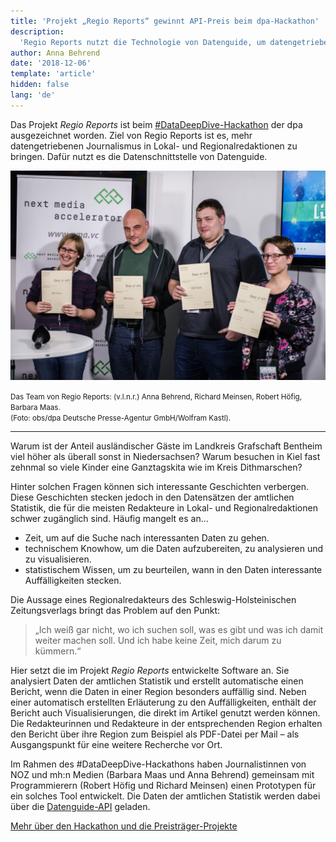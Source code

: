 ```yaml
---
title: 'Projekt „Regio Reports“ gewinnt API-Preis beim dpa-Hackathon'
description:
  'Regio Reports nutzt die Technologie von Datenguide, um datengetriebenen Journalismus in Lokalredaktionen zu bringen'
author: Anna Behrend
date: '2018-12-06'
template: 'article'
hidden: false
lang: 'de'
---
```


Das Projekt _Regio Reports_ ist beim [#DataDeepDive-Hackathon](https://www.dpa.com/de/unternehmen/dpa-zeichnet-aus/picturepunk/#data-deep-dive) der dpa ausgezeichnet worden. Ziel von Regio Reports ist es, mehr datengetriebenen Journalismus in Lokal- und Regionalredaktionen zu bringen. Dafür nutzt es die Datenschnittstelle von Datenguide.

![Die Gewinner des dpa-Hackathons in der Kategorie „Best of API“](./dpa-hackathon.jpg)

<small>
  Das Team von Regio Reports: (v.l.n.r.) Anna Behrend, Richard Meinsen, Robert Höfig, Barbara Maas.<br/> 
  (Foto: obs/dpa Deutsche Presse-Agentur GmbH/Wolfram Kastl).
</small>

---

Warum ist der Anteil ausländischer Gäste im Landkreis Grafschaft Bentheim viel höher als überall sonst in Niedersachsen? Warum besuchen in Kiel fast zehnmal so viele Kinder eine Ganztagskita wie im Kreis Dithmarschen?

Hinter solchen Fragen können sich interessante Geschichten verbergen. Diese Geschichten stecken jedoch in den Datensätzen der amtlichen Statistik, die für die meisten Redakteure in Lokal- und Regionalredaktionen schwer zugänglich sind. Häufig mangelt es an…

- Zeit, um auf die Suche nach interessanten Daten zu gehen.
- technischem Knowhow, um die Daten aufzubereiten, zu analysieren und zu visualisieren.
- statistischem Wissen, um zu beurteilen, wann in den Daten interessante Auffälligkeiten stecken.

Die Aussage eines Regionalredakteurs des Schleswig-Holsteinischen Zeitungsverlags bringt das Problem auf den Punkt:

> „Ich weiß gar nicht, wo ich suchen soll, was es gibt und was ich damit weiter machen soll. Und ich habe keine Zeit, mich darum zu kümmern.“

Hier setzt die im Projekt _Regio Reports_ entwickelte Software an. Sie analysiert Daten der amtlichen Statistik und erstellt automatische einen Bericht, wenn die Daten in einer Region besonders auffällig sind. Neben einer automatisch erstellten Erläuterung zu den Auffälligkeiten, enthält der Bericht auch Visualisierungen, die direkt im Artikel genutzt werden können. Die Redakteurinnen und Redakteure in der entsprechenden Region erhalten den Bericht über ihre Region zum Beispiel als PDF-Datei per Mail – als Ausgangspunkt für eine weitere Recherche vor Ort.

Im Rahmen des #DataDeepDive-Hackathons haben Journalistinnen von NOZ und mh:n Medien (Barbara Maas und Anna Behrend) gemeinsam mit Programmierern (Robert Höfig und Richard Meinsen) einen Prototypen für ein solches Tool entwickelt. Die Daten der amtlichen Statistik werden dabei über die [Datenguide-API](https://github.com/datenguide/datenguide/blob/master/docs/_api-docs/api_docs.md) geladen.

[Mehr über den Hackathon und die Preisträger-Projekte](https://www.presseportal.de/pm/8218/4131855)
